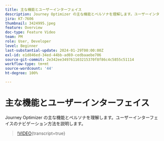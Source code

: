 ```yaml
---
title: 主な機能とユーザーインターフェイス
description: Journey Optimizer の主な機能とペルソナを理解します。ユーザーインターフェイスのナビゲーション方法を説明します。
jira: KT-7606
thumbnail: 3424995.jpeg
feature: Overview
doc-type: Feature Video
team: PM
role: User, Developer
level: Beginner
last-substantial-update: 2024-01-29T00:00:00Z
exl-id: e1d846ed-34ed-44bb-ad69-cedbaaebe706
source-git-commit: 2e342ee349761103215370f8f86c4c5855c51114
workflow-type: tm+mt
source-wordcount: '44'
ht-degree: 100%

---
```


# 主な機能とユーザーインターフェイス

Journey Optimizer の主な機能とペルソナを理解します。ユーザーインターフェイスのナビゲーション方法を説明します。

>[!VIDEO](https://video.tv.adobe.com/v/3424995?quality=12&learn=on){transcript=true}
